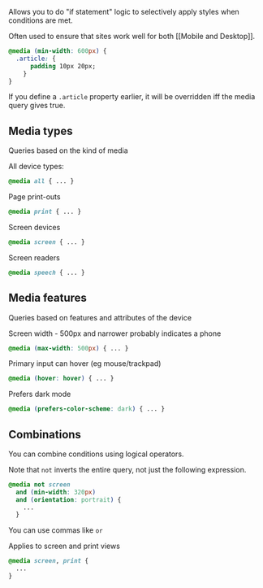 Allows you to do "if statement" logic to selectively apply styles when conditions are met.

Often used to ensure that sites work well for both [[Mobile and Desktop]].

```css
@media (min-width: 600px) {
  .article: {
	  padding 10px 20px;
	}
}
```

If you define a `.article` property earlier, it will be overridden iff the media query gives true.

## Media types

Queries based on the kind of media

All device types:
```css
@media all { ... }
```

Page print-outs
```css
@media print { ... }
```

Screen devices
```css
@media screen { ... }
```

Screen readers
```css
@media speech { ... }
```

## Media features

Queries based on features and attributes of the device

Screen width - 500px and narrower probably indicates a phone
```css
@media (max-width: 500px) { ... }
```

Primary input can hover (eg mouse/trackpad)
```css
@media (hover: hover) { ... }
```

Prefers dark mode
```css
@media (prefers-color-scheme: dark) { ... }
```

## Combinations

You can combine conditions using logical operators.

Note that `not` inverts the entire query, not just the following expression.
```css
@media not screen
  and (min-width: 320px)
  and (orientation: portrait) {
    ...
  }
```

You can use commas like `or`

Applies to screen and print views
```css
@media screen, print {
  ...
}
```